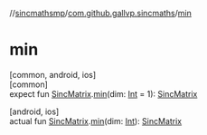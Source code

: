 //[sincmathsmp](../../index.md)/[com.github.gallvp.sincmaths](index.md)/[min](min.md)

# min

[common, android, ios]\
[common]\
expect fun [SincMatrix](-sinc-matrix/index.md).[min](min.md)(dim: [Int](https://kotlinlang.org/api/latest/jvm/stdlib/kotlin/-int/index.html) = 1): [SincMatrix](-sinc-matrix/index.md)

[android, ios]\
actual fun [SincMatrix](-sinc-matrix/index.md).[min](min.md)(dim: [Int](https://kotlinlang.org/api/latest/jvm/stdlib/kotlin/-int/index.html)): [SincMatrix](-sinc-matrix/index.md)
